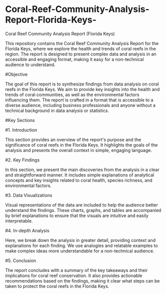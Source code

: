 # Coral-Reef-Community-Analysis-Report-Florida-Keys-
Coral Reef Community Analysis Report (Florida Keys)

This repository contains the Coral Reef Community Analysis Report for the Florida Keys, where we explore the health and trends of coral reefs in the region. The report is designed to present complex data and analysis in an accessible and engaging format, making it easy for a non-technical audience to understand.

#Objective

The goal of this report is to synthesize findings from data analysis on coral reefs in the Florida Keys. We aim to provide key insights into the health and trends of coral communities, as well as the environmental factors influencing them. The report is crafted in a format that is accessible to a diverse audience, including business professionals and anyone without a technical background in data analysis or statistics.

#Key Sections

#1. Introduction

This section provides an overview of the report's purpose and the significance of coral reefs in the Florida Keys. It highlights the goals of the analysis and presents the overall context in simple, engaging language.

#2. Key Findings

In this section, we present the main discoveries from the analysis in a clear and straightforward manner. It includes simple explanations of analytical concepts and key insights related to coral health, species richness, and environmental factors.

#3. Data Visualizations

Visual representations of the data are included to help the audience better understand the findings. These charts, graphs, and tables are accompanied by brief explanations to ensure that the visuals are intuitive and easily interpretable.

#4. In-depth Analysis

Here, we break down the analysis in greater detail, providing context and explanations for each finding. We use analogies and relatable examples to make complex ideas more understandable for a non-technical audience.

#5. Conclusion

The report concludes with a summary of the key takeaways and their implications for coral reef conservation. It also provides actionable recommendations based on the findings, making it clear what steps can be taken to protect the coral reefs in the Florida Keys.

